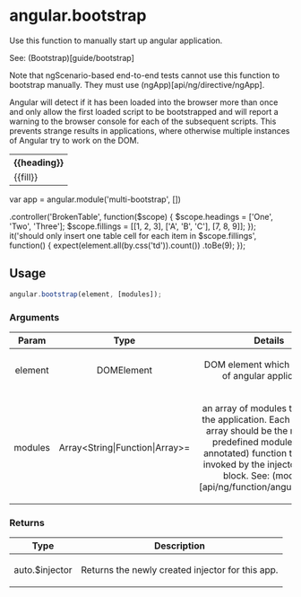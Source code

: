 



# angular.bootstrap








Use this function to manually start up angular application.

See: (Bootstrap)[guide/bootstrap]

Note that ngScenario-based end-to-end tests cannot use this function to bootstrap manually.
They must use (ngApp)[api/ng/directive/ngApp].

Angular will detect if it has been loaded into the browser more than once and only allow the
first loaded script to be bootstrapped and will report a warning to the browser console for
each of the subsequent scripts. This prevents strange results in applications, where otherwise
multiple instances of Angular try to work on the DOM.

<example name="multi-bootstrap" module="multi-bootstrap">
<file name="index.html">
<script src="../../../angular.js"></script>
<div ng-controller="BrokenTable">
  <table>
  <tr>
    <th ng-repeat="heading in headings">{{heading}}</th>
  </tr>
  <tr ng-repeat="filling in fillings">
    <td ng-repeat="fill in filling">{{fill}}</td>
  </tr>
</table>
</div>
</file>
<file name="controller.js">
var app = angular.module('multi-bootstrap', [])

.controller('BrokenTable', function($scope) {
    $scope.headings = ['One', 'Two', 'Three'];
    $scope.fillings = [[1, 2, 3], ['A', 'B', 'C'], [7, 8, 9]];
});
</file>
<file name="protractor.js" type="protractor">
it('should only insert one table cell for each item in $scope.fillings', function() {
 expect(element.all(by.css('td')).count())
     .toBe(9);
});
</file>
</example>







  

## Usage
```js
angular.bootstrap(element, [modules]);
```





### Arguments

| Param | Type | Details |
| :--: | :--: | :--: |
| element | DOMElement | <p>DOM element which is the root of angular application.</p>  |
| modules | Array<String&#124;Function&#124;Array>= | <p>an array of modules to load into the application. Each item in the array should be the name of a predefined module or a (DI annotated) function that will be invoked by the injector as a run block. See: (modules)[api/ng/function/angular.module]</p>  |

### Returns

| Type | Description |
| :--: | :--: |
| auto.$injector | <p>Returns the newly created injector for this app.</p>  |








